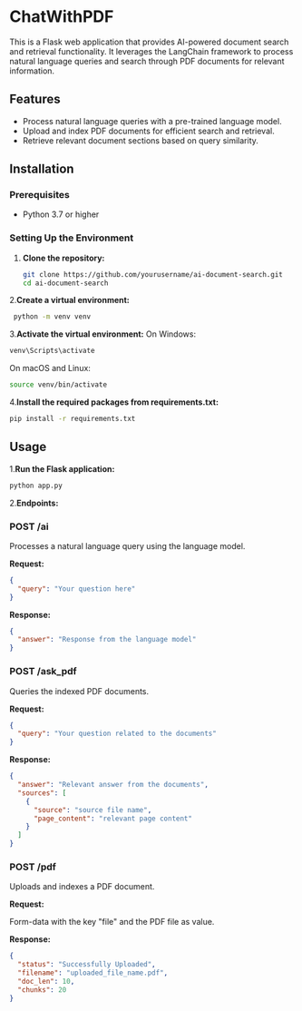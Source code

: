 # ChatWithPDF

This is a Flask web application that provides AI-powered document search and retrieval functionality. It leverages the LangChain framework to process natural language queries and search through PDF documents for relevant information.

## Features

- Process natural language queries with a pre-trained language model.
- Upload and index PDF documents for efficient search and retrieval.
- Retrieve relevant document sections based on query similarity.

## Installation

### Prerequisites

- Python 3.7 or higher

### Setting Up the Environment

1. **Clone the repository:**

   ```sh
   git clone https://github.com/yourusername/ai-document-search.git
   cd ai-document-search
   ```
2.**Create a virtual environment:**

  ```sh
   python -m venv venv
```
3.**Activate the virtual environment:**
On Windows:

```sh
venv\Scripts\activate
```
On macOS and Linux:

```sh
source venv/bin/activate
```
4.**Install the required packages from requirements.txt:**

```sh
pip install -r requirements.txt
```

## Usage
1.**Run the Flask application:**

```sh
python app.py
```
2.**Endpoints:**

### POST /ai
  
  Processes a natural language query using the language model.

**Request:**

```json
{
  "query": "Your question here"
}
```
**Response:**

```json
{
  "answer": "Response from the language model"
}
```
### POST /ask_pdf

  Queries the indexed PDF documents.

**Request:**

```json
{
  "query": "Your question related to the documents"
}
```

**Response:**

```json
{
  "answer": "Relevant answer from the documents",
  "sources": [
    {
      "source": "source file name",
      "page_content": "relevant page content"
    }
  ]
}
```

### POST /pdf

Uploads and indexes a PDF document.

**Request:**

Form-data with the key "file" and the PDF file as value.

**Response:**

```json
{
  "status": "Successfully Uploaded",
  "filename": "uploaded_file_name.pdf",
  "doc_len": 10,
  "chunks": 20
}
```
